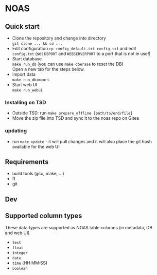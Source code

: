
# NOAS 

## Quick start

  * Clone the repository and change into directory  
     `git clone ... && cd ...`
  * Edit configuration 
     `cp config_default.txt config.txt` and edit `config.txt`
    (set `DBPORT` and `WEBSERVERPORT` to a port that is not in use!)  
  * Start database  
    `make run_db` (you can use `make dberase` to reset the DB)  
    Open a new tab for the steps below.
  * Import data  
    `make run_dbimport` 
  * Start web UI  
    `make run_webui`

### Installing on TSD
  * Outside TSD: run `make prepare_offline [path/to/end/file]`
  * Move the zip file into TSD and sync it to the noas repo on Gitea

### updating

  * run `make update` - it will pull changes and it will also place the git hash available for the web UI

## Requirements

  * build tools (gcc, make, ...)
  * R
  * git

## Dev

## Supported column types 

These data types are supported as NOAS table columns (in metadata, DB and web UI).

  * `text`
  * `float`
  * `integer`
  * `date`
  * `time` (HH:MM:SS)
  * `boolean`

